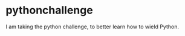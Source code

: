 pythonchallenge
===============

I am taking the python challenge, to better learn how to wield Python.